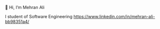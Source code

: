 👋 Hi, I’m Mehran Ali

I student of Software Engineering
https://www.linkedin.com/in/mehran-ali-bb98351a4/
